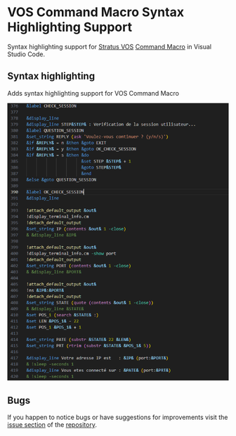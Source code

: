 # VOS Command Macro Syntax Highlighting Support

Syntax highlighting support for [Stratus VOS](https://en.wikipedia.org/wiki/Stratus_VOS) [Command Macro](https://en.wikipedia.org/wiki/Stratus_VOS#Command_Macro_Language) in Visual Studio Code.

## Syntax highlighting

Adds syntax highlighting support for VOS Command Macro

![Screenshot VOS Command Macro](/images/Screenshot_01.png?raw=true)

## Bugs

If you happen to notice bugs or have suggestions for improvements visit the [issue section](https://github.com/Vince1024/VOS-Command-Macro-Syntax-Highlighting-Support-For-VsCode/issues) of the [repository](https://github.com/Vince1024/VOS-Command-Macro-Syntax-Highlighting-Support-For-VsCode).
